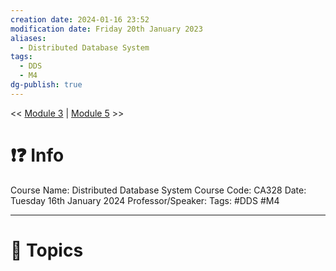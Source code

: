 ```yaml
---
creation date: 2024-01-16 23:52
modification date: Friday 20th January 2023
aliases:
  - Distributed Database System
tags:
  - DDS
  - M4
dg-publish: true
---
```


<< [Module 3](Sem_6/Distributed_Database_System/Notes/Module_3.md)  | [Module 5](Sem_6/Distributed_Database_System/Notes/Module_5.md) >>

# ❗❓ Info
Course Name: Distributed Database System
Course Code: CA328
Date: Tuesday 16th January 2024
Professor/Speaker: 
Tags: #DDS #M4

---
# 📃 Topics